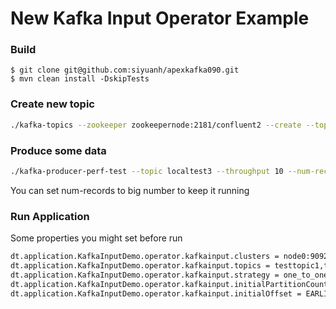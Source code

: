 # New Kafka Input Operator Example

### Build 
```
$ git clone git@github.com:siyuanh/apexkafka090.git
$ mvn clean install -DskipTests
```
### Create new topic
```sh
./kafka-topics --zookeeper zookeepernode:2181/confluent2 --create --topic testtopic --replication-factor 2 --partition 3
```

### Produce some data
```sh
./kafka-producer-perf-test --topic localtest3 --throughput 10 --num-records 100 --record-size 100 --producer-props bootstrap.servers=node0:9092,node1:9092,node2:9092
```
You can set num-records to big number to keep it running


### Run Application

Some properties you might set before run
```sh
dt.application.KafkaInputDemo.operator.kafkainput.clusters = node0:9092,node1:9092,node2:9092
dt.application.KafkaInputDemo.operator.kafkainput.topics = testtopic1,testtopic2
dt.application.KafkaInputDemo.operator.kafkainput.strategy = one_to_one|one_to_many
dt.application.KafkaInputDemo.operator.kafkainput.initialPartitionCount = 2
dt.application.KafkaInputDemo.operator.kafkainput.initialOffset = EARLIEST|LATEST|APPLICATION_OR_EARLIEST|APPLICATION_OR_LATEST

```
